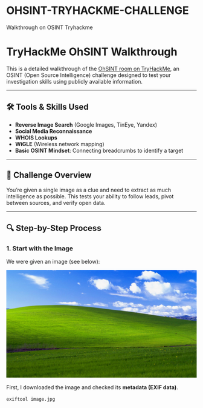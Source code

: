 # OHSINT-TRYHACKME-CHALLENGE
Walkthrough on OSINT Tryhackme

# TryHackMe OhSINT Walkthrough

This is a detailed walkthrough of the [OhSINT room on TryHackMe](https://tryhackme.com/room/ohsint), an OSINT (Open Source Intelligence) challenge designed to test your investigation skills using publicly available information.

---

## 🛠️ Tools & Skills Used
- **Reverse Image Search** (Google Images, TinEye, Yandex)
- **Social Media Reconnaissance**
- **WHOIS Lookups**
- **WiGLE** (Wireless network mapping)
- **Basic OSINT Mindset**: Connecting breadcrumbs to identify a target

---

## 🧩 Challenge Overview
You’re given a single image as a clue and need to extract as much intelligence as possible. This tests your ability to follow leads, pivot between sources, and verify open data.

---

## 🔍 Step-by-Step Process

### 1. Start with the Image
We were given an image (see below):

![Given Image](image.jpg)

First, I downloaded the image and checked its **metadata (EXIF data)**.

```bash
exiftool image.jpg
